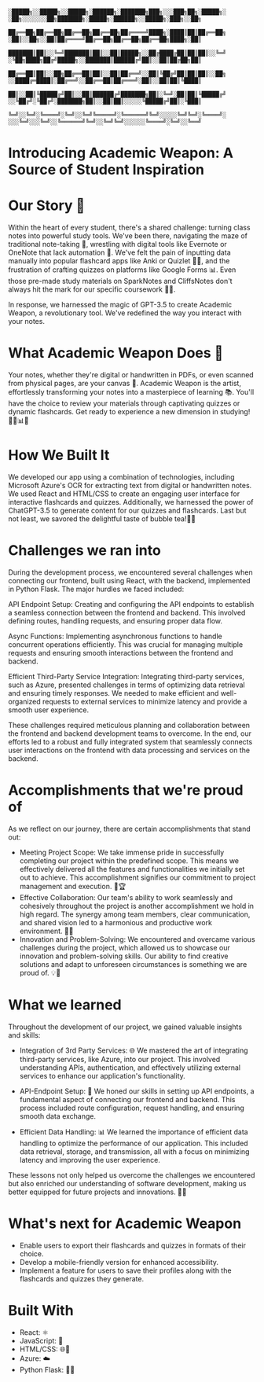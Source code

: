         
                ░█████╗░░█████╗░░█████╗░██████╗░███████╗███╗░░░███╗██╗░█████╗░  ░██╗░░░░░░░██╗███████╗░█████╗░██████╗░░█████╗░███╗░░██╗
                ██╔══██╗██╔══██╗██╔══██╗██╔══██╗██╔════╝████╗░████║██║██╔══██╗  ░██║░░██╗░░██║██╔════╝██╔══██╗██╔══██╗██╔══██╗████╗░██║
                ███████║██║░░╚═╝███████║██║░░██║█████╗░░██╔████╔██║██║██║░░╚═╝  ░╚██╗████╗██╔╝█████╗░░███████║██████╔╝██║░░██║██╔██╗██║        
                ██╔══██║██║░░██╗██╔══██║██║░░██║██╔══╝░░██║╚██╔╝██║██║██║░░██╗  ░░████╔═████║░██╔══╝░░██╔══██║██╔═══╝░██║░░██║██║╚████║
                ██║░░██║╚█████╔╝██║░░██║██████╔╝███████╗██║░╚═╝░██║██║╚█████╔╝  ░░╚██╔╝░╚██╔╝░███████╗██║░░██║██║░░░░░╚█████╔╝██║░╚███║
                ╚═╝░░╚═╝░╚════╝░╚═╝░░╚═╝╚═════╝░╚══════╝╚═╝░░░░░╚═╝╚═╝░╚════╝░  ░░░╚═╝░░░╚═╝░░╚══════╝╚═╝░░╚═╝╚═╝░░░░░░╚════╝░╚═╝░░╚══╝
                
<h1>Introducing Academic Weapon: A Source of Student Inspiration</h1>

# Our Story 🌟
Within the heart of every student, there's a shared challenge: turning class notes into powerful study tools. We've been there, navigating the maze of traditional note-taking 📝, wrestling with digital tools like Evernote or OneNote that lack automation 🤖. We've felt the pain of inputting data manually into popular flashcard apps like Anki or Quizlet 🧠💡, and the frustration of crafting quizzes on platforms like Google Forms 📊. Even those pre-made study materials on SparkNotes and CliffsNotes don't always hit the mark for our specific coursework 📖❌.

In response, we harnessed the magic of GPT-3.5 to create Academic Weapon, a revolutionary tool. We've redefined the way you interact with your notes.

# What Academic Weapon Does 🚀
Your notes, whether they're digital or handwritten in PDFs, or even scanned from physical pages, are your canvas 🎨. Academic Weapon is the artist, effortlessly transforming your notes into a masterpiece of learning 📚. You'll have the choice to review your materials through captivating quizzes or dynamic flashcards. Get ready to experience a new dimension in studying! 🤯📝📊🔥

# How We Built It
We developed our app using a combination of technologies, including Microsoft Azure's OCR for extracting text from digital or handwritten notes. We used React and HTML/CSS to create an engaging user interface for interactive flashcards and quizzes. Additionally, we harnessed the power of ChatGPT-3.5 to generate content for our quizzes and flashcards. Last but not least, we savored the delightful taste of bubble tea!🍵💭

# Challenges we ran into
During the development process, we encountered several challenges when connecting our frontend, built using React, with the backend, implemented in Python Flask. The major hurdles we faced included:

API Endpoint Setup: Creating and configuring the API endpoints to establish a seamless connection between the frontend and backend. This involved defining routes, handling requests, and ensuring proper data flow.

Async Functions: Implementing asynchronous functions to handle concurrent operations efficiently. This was crucial for managing multiple requests and ensuring smooth interactions between the frontend and backend.

Efficient Third-Party Service Integration: Integrating third-party services, such as Azure, presented challenges in terms of optimizing data retrieval and ensuring timely responses. We needed to make efficient and well-organized requests to external services to minimize latency and provide a smooth user experience.

These challenges required meticulous planning and collaboration between the frontend and backend development teams to overcome. In the end, our efforts led to a robust and fully integrated system that seamlessly connects user interactions on the frontend with data processing and services on the backend.

# Accomplishments that we're proud of
As we reflect on our journey, there are certain accomplishments that stand out:

- Meeting Project Scope: We take immense pride in successfully completing our project within the predefined scope. This means we effectively delivered all the features and functionalities we initially set out to achieve. This accomplishment signifies our commitment to project management and execution. 🌟🏆
- Effective Collaboration: Our team's ability to work seamlessly and cohesively throughout the project is another accomplishment we hold in high regard. The synergy among team members, clear communication, and shared vision led to a harmonious and productive work environment. 🤝💼
- Innovation and Problem-Solving: We encountered and overcame various challenges during the project, which allowed us to showcase our innovation and problem-solving skills. Our ability to find creative solutions and adapt to unforeseen circumstances is something we are proud of. 💡🔧

# What we learned
Throughout the development of our project, we gained valuable insights and skills:

- Integration of 3rd Party Services: 🌐 We mastered the art of integrating third-party services, like Azure, into our project. This involved understanding APIs, authentication, and effectively utilizing external services to enhance our application's functionality.

- API-Endpoint Setup: 🚀 We honed our skills in setting up API endpoints, a fundamental aspect of connecting our frontend and backend. This process included route configuration, request handling, and ensuring smooth data exchange.

- Efficient Data Handling: 📊 We learned the importance of efficient data handling to optimize the performance of our application. This included data retrieval, storage, and transmission, all with a focus on minimizing latency and improving the user experience.

These lessons not only helped us overcome the challenges we encountered but also enriched our understanding of software development, making us better equipped for future projects and innovations. 🚀💡

# What's next for Academic Weapon
- Enable users to export their flashcards and quizzes in formats of their choice.
- Develop a mobile-friendly version for enhanced accessibility.
- Implement a feature for users to save their profiles along with the flashcards and quizzes they generate.

# Built With
- React: ⚛️
- JavaScript: 📜
- HTML/CSS: 🌐🎨
- Azure: ☁️
- Python Flask: 🐍🌐
